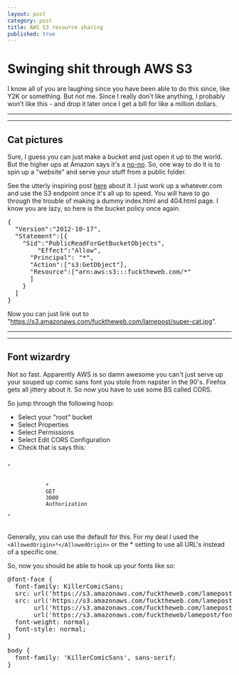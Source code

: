 ```yaml
---
layout: post
category: post
title: AWS S3 resource sharing
published: true
---
```


# Swinging shit through AWS S3

I know all of you are laughing since you have been able to do this since, like Y2K or something. But not me. Since I really don't like anything, I probably won't like this - and drop it later once I get a bill for like a million dollars.

***
<hr class="rule">

## Cat pictures

Sure, I guess you can just make a bucket and just open it up to the world. But the higher ups at Amazon says it's a [no-no](https://aws.amazon.com/articles/5050). So, one way to do it is to spin up a "website" and serve your stuff from a public folder.

See the utterly inspiring post [here](http://herebyaccident.com/post/2016/04/05/aws-s3.html) about it. I just work up a whatever.com and use the S3 endpoint once it's all up to speed. You will have to go through the trouble of making a dummy index.html and 404.html page. I know you are lazy, so here is the bucket policy once again.

<pre>
{
  "Version":"2012-10-17",
  "Statement":[{
	"Sid":"PublicReadForGetBucketObjects",
        "Effect":"Allow",
	  "Principal": "*",
      "Action":["s3:GetObject"],
      "Resource":["arn:aws:s3:::fucktheweb.com/*"
      ]
    }
  ]
}
</pre>

Now you can just link out to "https://s3.amazonaws.com/fucktheweb.com/lamepost/super-cat.jpg".

***
<hr class="rule">

## Font wizardry

Not so fast. Apparently AWS is so damn awesome you can't just serve up your souped up comic sans font you stole from napster in the 90's. Firefox gets all jittery about it. So *now* you have to use some BS called CORS.

So jump through the following hoop:

+ Select your "root" bucket
+ Select Properties
+ Select Permissions
+ Select Edit CORS Configuration
+ Check that is says this:

<pre>
<code>
"<?xml version="1.0" encoding="UTF-8"?>
<CORSConfiguration xmlns="http://s3.amazonaws.com/doc/2006-03-01/">
    	<CORSRule>
        	<AllowedOrigin>*</AllowedOrigin>
        	<AllowedMethod>GET</AllowedMethod>
        	<MaxAgeSeconds>3000</MaxAgeSeconds>
        	<AllowedHeader>Authorization</AllowedHeader>
    	</CORSRule>
</CORSConfiguration>"
</code>
</pre>

Generally, you can use the default for this. For my deal I used the `<AllowedOrigin>*</AllowedOrigin>` or the * setting to use all URL's instead of a specific one.

So, now you should be able to hook up your fonts like so:

<pre>
@font-face {
  font-family: KillerComicSans;
  src: url('https://s3.amazonaws.com/fucktheweb.com/lamepost/fonts/KillerComicSans.eot');
  src: url('https://s3.amazonaws.com/fucktheweb.com/lamepost/fonts/KillerComicSans.eot?#iefix') format('embedded-opentype'),
       url('https://s3.amazonaws.com/fucktheweb.com/lamepost/fonts/KillerComicSans.woff') format('woff'),
       url('https://s3.amazonaws.com/fucktheweb/lamepost/fonts/KillerComicSans.ttf') format('truetype');
  font-weight: normal;
  font-style: normal;
}

body {
  font-family: 'KillerComicSans', sans-serif;
}
</pre>
